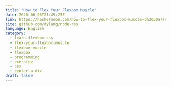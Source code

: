 ```yaml
---
title: "How to Flex Your Flexbox Muscle"
date: 2020-06-03T21:49:25Z
link: https://hackernoon.com/how-to-flex-your-flexbox-muscle-oh3030a7?source=rss&utm_medium=RSS&utm_source=news.12bit.vn
site: github.com/dylang/node-rss
language: English
category:
  - learn-flexbox-css
  - flex-your-flexbox-muscle
  - flexbox-muscle
  - flexbox
  - programming
  - exercise
  - css
  - center-a-div
draft: false
---
```

